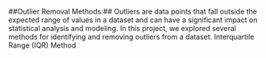 ##Outlier Removal Methods:##
Outliers are data points that fall outside the expected range of values in a dataset and can have a significant impact on statistical analysis and modeling. In this project, we explored several methods for identifying and removing outliers from a dataset.
Interquartile Range (IQR) Method
